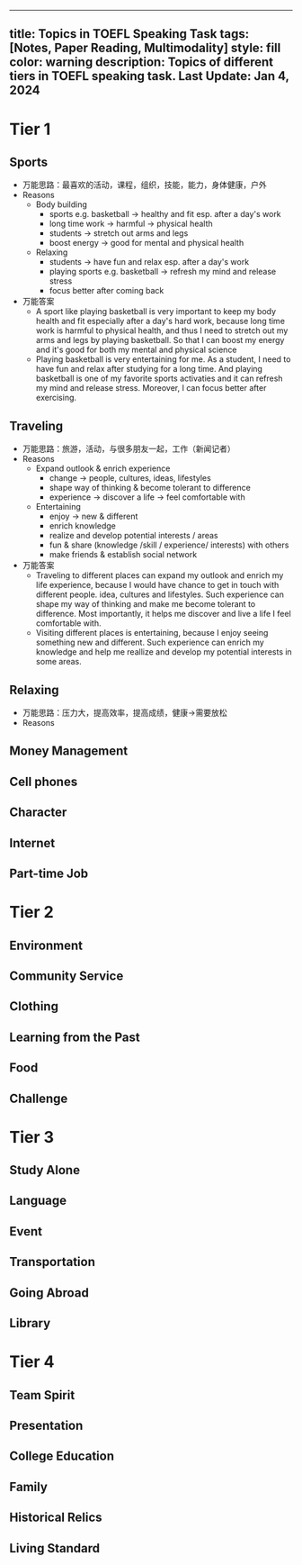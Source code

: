 
---
title: Topics in TOEFL Speaking Task
tags: [Notes, Paper Reading, Multimodality]
style: fill
color: warning
description: Topics of different tiers in TOEFL speaking task. Last Update: Jan 4, 2024
---
# Tier 1

## Sports

- 万能思路：最喜欢的活动，课程，组织，技能，能力，身体健康，户外
- Reasons
  - Body building
    - sports e.g. basketball -> healthy and fit esp. after a day's work
    - long time work -> harmful -> physical health
    - students -> stretch out arms and legs
    - boost energy -> good for mental and physical health
  - Relaxing
    - students -> have fun and relax esp. after a day's work
    - playing sports e.g. basketball -> refresh my mind and release stress
    - focus better after coming back
- 万能答案
  - A sport like playing basketball is very important to keep my body health and fit especially after a day's hard work, because long time work is harmful to physical health, and thus I need to stretch out my arms and legs by playing basketball. So that I can boost my energy and it's good for both my mental and physical science
  - Playing basketball is very entertaining for me. As a student, I need to have fun and relax after studying for a long time. And playing basketball is one of my favorite sports activaties and it can refresh my mind and release stress. Moreover, I can focus better after exercising.

## Traveling

- 万能思路：旅游，活动，与很多朋友一起，工作（新闻记者）
- Reasons
  - Expand outlook & enrich experience
    - change -> people, cultures, ideas, lifestyles
    - shape way of thinking & become tolerant to difference
    - experience -> discover a life -> feel comfortable with
  - Entertaining
    - enjoy -> new & different
    - enrich knowledge
    - realize and develop potential interests / areas
    - fun & share (knowledge /skill / experience/ interests) with others
    - make friends & establish social network
- 万能答案
  - Traveling to different places can expand my outlook and enrich my life experience, because I would have chance to get in touch with different people. idea, cultures and lifestyles. Such experience can shape my way of thinking and make me become tolerant to difference. Most importantly, it helps me discover and live a life I feel comfortable with.
  - Visiting different places is entertaining, because I enjoy seeing something new and different. Such experience can enrich my knowledge and help me reallize and develop my potential interests in some areas.

## Relaxing

- 万能思路：压力大，提高效率，提高成绩，健康->需要放松
- Reasons

## Money Management

## Cell phones

## Character

## Internet

## Part-time Job

# Tier 2

## Environment

## Community Service

## Clothing

## Learning from the Past

## Food

## Challenge

# Tier 3

## Study Alone

## Language

## Event

## Transportation

## Going Abroad

## Library

# Tier 4

## Team Spirit

## Presentation

## College Education

## Family

## Historical Relics

## Living Standard
